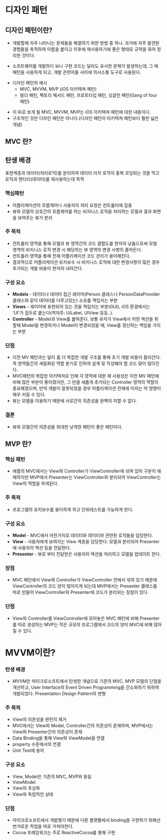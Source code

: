 # 디자인 패턴
## 디자인 패턴이란?

- 개발할때 자주 나타나는 문제들을 해결하기 위한 방법 중 하나. 과거에 자주 발견된 경험들을 축적하여 이름을 붙이고 이후에 재사용하기에 좋은 형태로 규약을 묶어 정리한 것이다. 

-  소프트웨어를 개발하다 보니 구현 코드는 달라도 유사한 문제가 발생하는데, 그 때 패턴을 사용하게 되고, 개발 관련자들 사이에 의사소통 도구로 사용된다.

* 디자인 패턴의 예시
  * MVC, MVVM, MVP (iOS 아키텍쳐 패턴)
  * 빌더 패턴, 팩토리 메서드 패턴, 프로토타입 패턴, 싱글턴 패턴(Gang of four 패턴)

- 이 뒤로 보게 될 MVC, MVVM, MVP는 iOS 아키텍쳐 패턴에 대한 내용이다.
- 구조적인 것만 디자인 패턴은 아니다.(디자인 패턴이 아키텍쳐 패턴보다 훨씬 넓은 개념)




## MVC 란?

## 탄생 배경
표현계층과 데이터(처리로직)를 분리하여 데이터 러치 로직이 중복 코딩되는 것을 막고 로직과 엔티티(데이터)를 재사용하는데 목적

### **핵심패턴**
   * 어플리케이션의 흐름제어나 사용자의 처리 요청은 컨트롤러에 집중
   * 뷰와 모델의 상호간의 흐름제어를 하는 비지니스 로직을 처리하는 모델과 결과 화면을 보여주는 뷰가 분리


### **주 목적**
  * 컨트롤러 영역을 통해 모델과 뷰 영역간의 코드 결합도를 현저히 낮춤으로써 모델 영역의 비지니스 로직 변경 시 해당하는 뷰 영역의 변경 사항이 줄어든다.
  * 컨트롤러 영역을 통해 전체 어플리케이션 코드 관리가 용이해진다.
  * 결과적으로 어플리케이션 유지보수 시 비지니스 로직에 대한 변경사항이 많은 경우 추가되는 개발 비용이 현저히 내려간다.


### **구성 요소**
  * **Models** - 데이터나 데이터 접근 레이어(Person 클래스나 PersonDataProvider 클래스와 같이 데이터를 다루고있는) 소유를 책임지는 부분
  * **Views** - 레이어에 표현되어 있는 것을 책임지는 부분(GUI), iOS 환경에서는 'UI'가 접두로 붙는다(역자주: UILabel, UIView 등등..).
  * **Controller** - Model과 View를 붙여준다. 보통 유저가 View에서 어떤 액션을 취할때 Model을 변경하거나 Model이 변경되었을 때, View를 갱신하는 책임을 가지는 부분


### **단점**
   * 이전 MV 패턴과는 달리 좀 더 복잡한 개발 구조를 통해 초기 개발 비용이 올라간다. 즉 영역들간의 세밀화된 역할 분기로 인하여 설계 및 작성해야 할 코드 량이 많아진다.
   * MVC패턴의 복잡한 아키텍쳐로 인해 각 영역에 대한 재 사용성은 이전 MV 패턴에 비해 많은 부분이 좋아졌지만, 그 만큼 새롭게 추가되는 Controller 영역의 역할이 중요해졌으며, 만약 개발이 잘못되었을 경우 어플리케이션 전체에 미치는 악 영향이 매우 커질 수 있다. 
   * 뷰는 모델을 이용하기 때문에 서로간의 의존성을 완벽히 피할 수 없다.


### **결론**
   * 뷰와 모델간의 의존성을 최대한 낮게한 패턴이 좋은 패턴이다.
 

## MVP 란?

### **핵심 패턴**
* 애플의 MVC에서는 View와 Controller가 ViewController에 섞여 있어 구분이 애매하지만 MVP에서 Presenter는 ViewController와 분리되어 ViewController는 View의 역할을 하게된다.


### **주 목적**
* 프로그램의 유지보수를 용이하게 하고 단위테스트를 가능하게 한다.


### **구성 요소**
* **Model** - MVC에서 마찬가지로 데이터와 데이터와 관련된 로직들을 담당한다.
* **View** - 사용자에게 보여지는 View 계층을 담당한다. 모델과 분리되어 Presenter에 사용자의 액션 등을 전달한다.
* **Presenter** - 뷰로 부터 전달받은 사용자의 액션을 처리하고 모델을 업데이트 한다.

### 장점
* MVC 패턴에서 View와 Controller가 ViewController 안에서 섞여 있기 때문에 ViewController의 코드 양이 많아지게 되는데 MVP에서는 Presenter 클래스를 따로 만들어 ViewController와 Presenter에 코드가 분리되는 장점이 있다.

### 단점
* View와 Controller를 ViewController에 모아놓은 MVC 패턴에 비해 Presenter를 따로 생성하는 MVP는 작은 규모의 프로그램에서 코드의 양이 MVC에 비해 많아질 수 있다.


# MVVM이란?

### 탄생 배경
- MVVM은 마이크로소프트에서 탄생한 개념으로 기존의 MVC, MVP 모델의 단점을 개선하고, User Interface의 Event Driven Programming을 간소화하기 위하여 개발되었다.
Presentation Design Pattern의 변형

### 주 목적
- View의 의존성을 완전히 제거
- MVC에서는 View와 Model, Controller간의 의존성이 존재하며, MVP에서는 View와 Presenter간의 의존성이 존재
- Data Binding을 통해 View와 ViewModel을 연결
- property 수준에서의 연결
- Unit Test에 용이

### 구성 요소
- View, Model은 기존의 MVC, MVP와 동일
- ViewModel
- View의 추상화
- View와 독립적인 상태

### 단점
- 마이크로소프트에서 개발했기 때문에 다른 플랫폼에서 binding을 구현하기 위해선 번거로운 작업을 따로 거쳐야한다.
- Cocoa 프레임워크는 주로 ReactiveCocoa를 통해 구현
